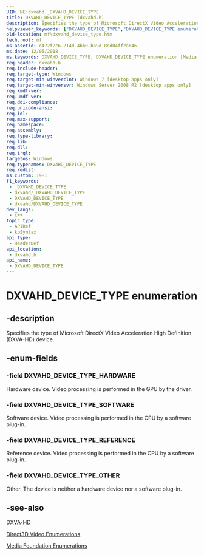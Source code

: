 ```yaml
---
UID: NE:dxvahd._DXVAHD_DEVICE_TYPE
title: DXVAHD_DEVICE_TYPE (dxvahd.h)
description: Specifies the type of Microsoft DirectX Video Acceleration High Definition (DXVA-HD) device.
helpviewer_keywords: ["DXVAHD_DEVICE_TYPE","DXVAHD_DEVICE_TYPE enumeration [Media Foundation]","DXVAHD_DEVICE_TYPE_HARDWARE","DXVAHD_DEVICE_TYPE_OTHER","DXVAHD_DEVICE_TYPE_REFERENCE","DXVAHD_DEVICE_TYPE_SOFTWARE","dxvahd/DXVAHD_DEVICE_TYPE","dxvahd/DXVAHD_DEVICE_TYPE_HARDWARE","dxvahd/DXVAHD_DEVICE_TYPE_OTHER","dxvahd/DXVAHD_DEVICE_TYPE_REFERENCE","dxvahd/DXVAHD_DEVICE_TYPE_SOFTWARE","mf.dxvahd_device_type"]
old-location: mf\dxvahd_device_type.htm
tech.root: mf
ms.assetid: c472f2c6-214d-4bb0-ba9d-8dd04ff2a646
ms.date: 12/05/2018
ms.keywords: DXVAHD_DEVICE_TYPE, DXVAHD_DEVICE_TYPE enumeration [Media Foundation], DXVAHD_DEVICE_TYPE_HARDWARE, DXVAHD_DEVICE_TYPE_OTHER, DXVAHD_DEVICE_TYPE_REFERENCE, DXVAHD_DEVICE_TYPE_SOFTWARE, dxvahd/DXVAHD_DEVICE_TYPE, dxvahd/DXVAHD_DEVICE_TYPE_HARDWARE, dxvahd/DXVAHD_DEVICE_TYPE_OTHER, dxvahd/DXVAHD_DEVICE_TYPE_REFERENCE, dxvahd/DXVAHD_DEVICE_TYPE_SOFTWARE, mf.dxvahd_device_type
req.header: dxvahd.h
req.include-header: 
req.target-type: Windows
req.target-min-winverclnt: Windows 7 [desktop apps only]
req.target-min-winversvr: Windows Server 2008 R2 [desktop apps only]
req.kmdf-ver: 
req.umdf-ver: 
req.ddi-compliance: 
req.unicode-ansi: 
req.idl: 
req.max-support: 
req.namespace: 
req.assembly: 
req.type-library: 
req.lib: 
req.dll: 
req.irql: 
targetos: Windows
req.typenames: DXVAHD_DEVICE_TYPE
req.redist: 
ms.custom: 19H1
f1_keywords:
 - _DXVAHD_DEVICE_TYPE
 - dxvahd/_DXVAHD_DEVICE_TYPE
 - DXVAHD_DEVICE_TYPE
 - dxvahd/DXVAHD_DEVICE_TYPE
dev_langs:
 - c++
topic_type:
 - APIRef
 - kbSyntax
api_type:
 - HeaderDef
api_location:
 - dxvahd.h
api_name:
 - DXVAHD_DEVICE_TYPE
---
```


# DXVAHD_DEVICE_TYPE enumeration


## -description

Specifies the type of Microsoft DirectX Video Acceleration High Definition (DXVA-HD) device.

## -enum-fields

### -field DXVAHD_DEVICE_TYPE_HARDWARE

Hardware device. Video processing is performed in the GPU by the driver.

### -field DXVAHD_DEVICE_TYPE_SOFTWARE

Software device. Video processing is performed in the CPU by a software plug-in.

### -field DXVAHD_DEVICE_TYPE_REFERENCE

Reference device. Video processing is performed in the CPU by a software plug-in.

### -field DXVAHD_DEVICE_TYPE_OTHER

Other. The device is neither a hardware device nor a software plug-in.

## -see-also

<a href="https://docs.microsoft.com/windows/desktop/medfound/dxva-hd">DXVA-HD</a>



<a href="https://docs.microsoft.com/windows/desktop/medfound/direct3d-video-enumerations">Direct3D Video Enumerations</a>



<a href="https://docs.microsoft.com/windows/desktop/medfound/media-foundation-enumerations">Media Foundation Enumerations</a>

